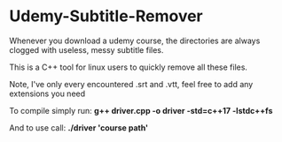 # Udemy-Subtitle-Remover

Whenever you download a udemy course, the directories are always clogged with useless, messy subtitle files.

This is a C++ tool for linux users to quickly remove all these files. 

Note, I've only every encountered .srt and .vtt, feel free to add any extensions you need

To compile simply run: 
**g++ driver.cpp -o driver -std=c++17 -lstdc++fs**

And to use call: **./driver 'course path'**

